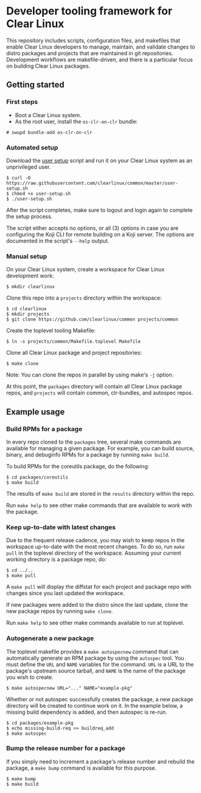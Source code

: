 # Developer tooling framework for Clear Linux

This repository includes scripts, configuration files, and makefiles that
enable Clear Linux developers to manage, maintain, and validate changes to
distro packages and projects that are maintained in git repositories.
Development workflows are makefile-driven, and there is a particular focus on
building Clear Linux packages.

## Getting started

### First steps

* Boot a Clear Linux system.
* As the root user, install the `os-clr-on-clr` bundle:

```
# swupd bundle-add os-clr-on-clr
```

### Automated setup

Download the [user setup](user-setup.sh) script and run it on your Clear Linux
system as an unprivileged user.

```
$ curl -O https://raw.githubusercontent.com/clearlinux/common/master/user-setup.sh
$ chmod +x user-setup.sh
$ ./user-setup.sh
```

After the script completes, make sure to logout and login again to complete the
setup process.

The script either accepts no options, or all (3) options in case you are
configuring the Koji CLI for remote building on a Koji server. The options are
documented in the script's `--help` output.

### Manual setup

On your Clear Linux system, create a workspace for Clear Linux development
work:

```
$ mkdir clearlinux
```

Clone this repo into a `projects` directory within the workspace:

```
$ cd clearlinux
$ mkdir projects
$ git clone https://github.com/clearlinux/common projects/common
```

Create the toplevel tooling Makefile:

```
$ ln -s projects/common/Makefile.toplevel Makefile
```

Clone all Clear Linux package and project repositories:

```
$ make clone
```

Note: You can clone the repos in parallel by using make's `-j` option.

At this point, the `packages` directory will contain all Clear Linux package
repos, and `projects` will contain common, clr-bundles, and autospec repos.

## Example usage

### Build RPMs for a package

In every repo cloned to the `packages` tree, several make commands are
available for managing a given package. For example, you can build source,
binary, and debuginfo RPMs for a package by running `make build`.

To build RPMs for the coreutils package, do the following:

```
$ cd packages/coreutils
$ make build
```

The results of `make build` are stored in the `results` directory within the
repo.

Run `make help` to see other make commands that are available to work with the
package.

### Keep up-to-date with latest changes

Due to the frequent release cadence, you may wish to keep repos in the
workspace up-to-date with the most recent changes. To do so, run `make pull` in
the toplevel directory of the workspace. Assuming your current working
directory is a package repo, do:

```
$ cd ../..
$ make pull
```

A `make pull` will display the diffstat for each project and package repo with
changes since you last updated the workspace.

If new packages were added to the distro since the last update, clone the new
package repos by running `make clone`.

Run `make help` to see other make commands available to run at toplevel.

### Autogenerate a new package

The toplevel makefile provides a `make autospecnew` command that can
automatically generate an RPM package by using the `autospec` tool. You must
define the `URL` and `NAME` variables for the command. `URL` is a URL to the
package's upstream source tarball, and `NAME` is the name of the package you
wish to create.

```
$ make autospecnew URL="..." NAME="example-pkg"
```

Whether or not autospec successfully creates the package, a new package
directory will be created to continue work on it. In the example below, a
missing build dependency is added, and then autospec is re-run.

```
$ cd packages/example-pkg
$ echo missing-build-req >> buildreq_add
$ make autospec
```

### Bump the release number for a package

If you simply need to increment a package's release number and rebuild the
package, a `make bump` command is available for this purpose.

```
$ make bump
$ make build
```
